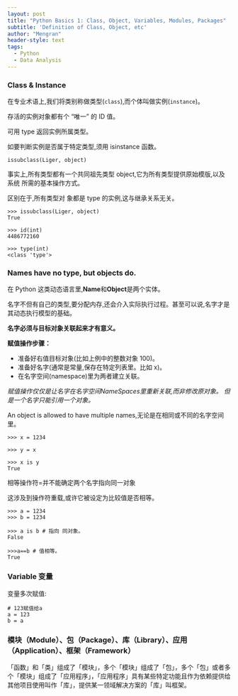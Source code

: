 ```yaml
---
layout: post
title: "Python Basics 1: Class, Object, Variables, Modules, Packages"
subtitle: 'Definition of Class, Object, etc'
author: "Mengran"
header-style: text
tags:
  - Python
  - Data Analysis
---
```


### Class & Instance

在专业术语上,我们将类别称做类型(`class`),而个体叫做实例(`instance`)。

存活的实例对象都有个 “唯一” 的 ID 值。

可用 type 返回实例所属类型。

如要判断实例是否属于特定类型,须用 isinstance 函数。

```vim
issubclass(Liger, object)
```

事实上,所有类型都有一个共同祖先类型 object,它为所有类型提供原始模版,以及系统 所需的基本操作方式。

区别在于,所有类型对 象都是 type 的实例,这与继承关系无关。

```vim
>>> issubclass(Liger, object)
True

>>> id(int)
4486772160

>>> type(int)
<class 'type'>
```
### Names have no type, but objects do.

在 Python 这类动态语言里,**Name**和**Object**是两个实体。

名字不但有自己的类型,要分配内存,还会介入实际执行过程。甚至可以说,名字才是其动态执行模型的基础。

**名字必须与目标对象关联起来才有意义。**

**赋值操作步骤：**
*   准备好右值目标对象(比如上例中的整数对象 100)。
*   准备好名字(通常是常量,保存在特定列表里。比如 x)。
*   在名字空间(namespace)里为两者建立关联。

_赋值操作仅仅是让名字在名字空间NameSpaces里重新关联,而非修改原对象。
但是一个名字只能引用一个对象。_

An object is allowed to have multiple names,无论是在相同或不同的名字空间里。
```vim
>>> x = 1234

>>> y = x

>>> x is y 
True
```

相等操作符=并不能确定两个名字指向同一对象

这涉及到操作符重载,或许它被设定为比较值是否相等。

```vim
>>> a = 1234
>>> b = 1234

>>> a is b # 指向 同对象。 
False

>>>a==b # 值相等。 
True
```
### Variable 变量

变量多次赋值:

```vim
# 123赋值给a
a = 123
b = a
```

### 模块（Module）、包（Package）、库（Library）、应用（Application）、框架（Framework）

「函数」和「类」组成了「模块」，多个「模块」组成了「包」，多个「包」或者多个「模块」组成了「应用程序」，「应用程序」具有某些特定功能且作为依赖提供给其他项目使用叫作「库」，提供某一领域解决方案的「库」叫框架。










